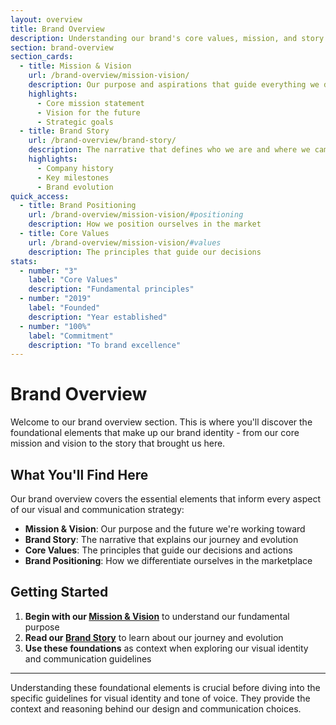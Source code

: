 ```yaml
---
layout: overview
title: Brand Overview
description: Understanding our brand's core values, mission, and story
section: brand-overview
section_cards:
  - title: Mission & Vision
    url: /brand-overview/mission-vision/
    description: Our purpose and aspirations that guide everything we do
    highlights:
      - Core mission statement
      - Vision for the future
      - Strategic goals
  - title: Brand Story
    url: /brand-overview/brand-story/
    description: The narrative that defines who we are and where we came from
    highlights:
      - Company history
      - Key milestones
      - Brand evolution
quick_access:
  - title: Brand Positioning
    url: /brand-overview/mission-vision/#positioning
    description: How we position ourselves in the market
  - title: Core Values
    url: /brand-overview/mission-vision/#values
    description: The principles that guide our decisions
stats:
  - number: "3"
    label: "Core Values"
    description: "Fundamental principles"
  - number: "2019"
    label: "Founded"
    description: "Year established"
  - number: "100%"
    label: "Commitment"
    description: "To brand excellence"
---
```


# Brand Overview

Welcome to our brand overview section. This is where you'll discover the foundational elements that make up our brand identity - from our core mission and vision to the story that brought us here.

## What You'll Find Here

Our brand overview covers the essential elements that inform every aspect of our visual and communication strategy:

- **Mission & Vision**: Our purpose and the future we're working toward
- **Brand Story**: The narrative that explains our journey and evolution
- **Core Values**: The principles that guide our decisions and actions
- **Brand Positioning**: How we differentiate ourselves in the marketplace

## Getting Started

1. **Begin with our [Mission & Vision](/brand-overview/mission-vision/)** to understand our fundamental purpose
2. **Read our [Brand Story](/brand-overview/brand-story/)** to learn about our journey and evolution
3. **Use these foundations** as context when exploring our visual identity and communication guidelines

---

Understanding these foundational elements is crucial before diving into the specific guidelines for visual identity and tone of voice. They provide the context and reasoning behind our design and communication choices.